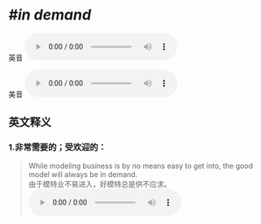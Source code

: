 # ***\#in demand*** 
英音
<audio src="./media/in demand1_AAC.aac" controls="controls"></audio>

美音
<audio src="./media/in demand2_AAC.aac" controls="controls"></audio>



  

英文释义
---
### 1.**非常需要的；受欢迎的：**  

 > While modeling business is by no means easy to get into, the good model will always be in demand.   
 > 由于模特业不易进入，好模特总是供不应求。    
<audio src="./media/demand-6.aac" controls="controls"></audio>


